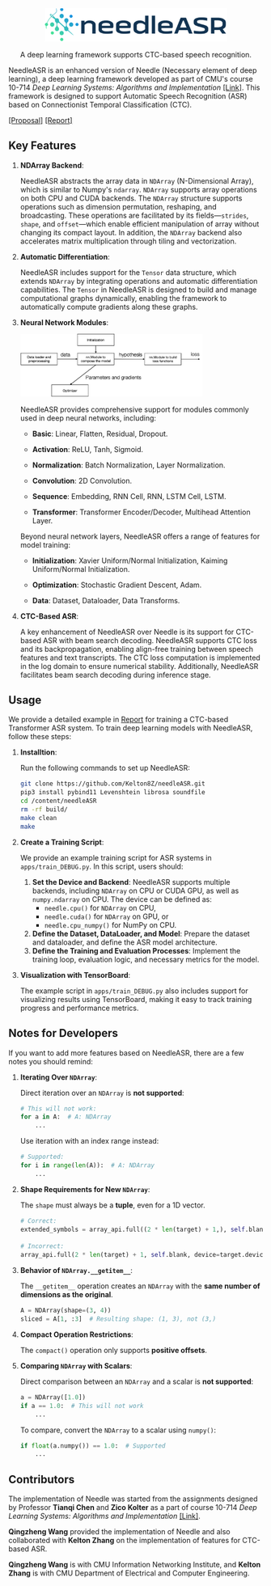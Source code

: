 <div align="center">
    <img src="assets/needle.png" width="360" />
    <p>
        A deep learning framework supports CTC-based speech recognition.
    </p>
</div>

NeedleASR is an enhanced version of Needle (Necessary element of deep learning), a deep learning framework developed as part of CMU's course 10-714 *Deep Learning Systems: Algorithms and Implementation* [[Link]](https://dlsyscourse.org).  This framework is designed to support Automatic Speech Recognition (ASR) based on Connectionist Temporal Classification (CTC). 

[[Proposal]](./10714_Proposal.pdf) [[Report]](https://colab.research.google.com/drive/1lCXbd-8ypRbmNh6KKXV472l3L1J0hrAP?usp=sharing)

## Key Features

1. **NDArray Backend**:

   NeedleASR abstracts the array data in `NDArray` (N-Dimensional Array), which is similar to Numpy's `ndarray`. `NDArray` supports array operations on both CPU and CUDA backends. The `NDArray` structure supports operations such as dimension permutation, reshaping, and broadcasting. These operations are facilitated by its fields—`strides`, `shape`, and `offset`—which enable efficient manipulation of array without changing its compact layout. In addition, the `NDArray` backend also accelerates matrix multiplication through tiling and vectorization. 

2. **Automatic Differentiation**:

   NeedleASR includes support for the `Tensor` data structure, which extends `NDArray` by integrating operations and automatic differentiation capabilities. The `Tensor` in NeedleASR is designed to build and manage computational graphs dynamically, enabling the framework to automatically compute gradients along these graphs.

3. **Neural Network Modules**:

   <img src="assets/modules.png" alt="eend_der" width="360" />

   NeedleASR provides comprehensive support for modules commonly used in deep neural networks, including:

   - **Basic**: Linear, Flatten, Residual, Dropout.

   - **Activation**: ReLU, Tanh, Sigmoid.

   - **Normalization**: Batch Normalization, Layer Normalization. 

   - **Convolution**: 2D Convolution.

   - **Sequence**: Embedding, RNN Cell, RNN, LSTM Cell, LSTM.

   - **Transformer**: Transformer Encoder/Decoder, Multihead Attention Layer. 

   Beyond neural network layers, NeedleASR offers a range of features for model training:

   - **Initialization**: Xavier Uniform/Normal Initialization, Kaiming Uniform/Normal Initialization. 

   - **Optimization**: Stochastic Gradient Descent, Adam. 

   - **Data**: Dataset, Dataloader, Data Transforms.  

4. **CTC-Based ASR**:

   A key enhancement of NeedleASR over Needle is its support for CTC-based ASR with beam search decoding. NeedleASR supports CTC loss and its backpropagation, enabling align-free training between speech features and text transcripts. The CTC loss computation is implemented in the log domain to ensure numerical stability. Additionally, NeedleASR facilitates beam search decoding during inference stage. 

## Usage

We provide a detailed example in [Report](https://colab.research.google.com/drive/1lCXbd-8ypRbmNh6KKXV472l3L1J0hrAP?usp=sharing) for training a CTC-based Transformer ASR system. To train deep learning models with NeedleASR, follow these steps: 

1. **Installtion**: 

   Run the following commands to set up NeedleASR:

   ```bash
   git clone https://github.com/Kelton8Z/needleASR.git
   pip3 install pybind11 Levenshtein librosa soundfile
   cd /content/needleASR
   rm -rf build/
   make clean
   make
   ```

2. **Create a Training Script**:

   We provide an example training script for ASR systems in `apps/train_DEBUG.py`. In this script, users should:

   1. **Set the Device and Backend**:
      NeedleASR supports multiple backends, including `NDArray` on CPU or CUDA GPU, as well as `numpy.ndarray` on CPU. The device can be defined as:
      - `needle.cpu()` for `NDArray` on CPU,
      - `needle.cuda()` for `NDArray` on GPU, or
      - `needle.cpu_numpy()` for NumPy on CPU.
   2. **Define the Dataset, DataLoader, and Model**:
      Prepare the dataset and dataloader, and define the ASR model architecture.
   3. **Define the Training and Evaluation Processes**:
      Implement the training loop, evaluation logic, and necessary metrics for the model.

3. **Visualization with TensorBoard**: 

   The example script in `apps/train_DEBUG.py` also includes support for visualizing results using TensorBoard, making it easy to track training progress and performance metrics.

## Notes for Developers

If you want to add more features based on NeedleASR, there are a few notes you should remind: 

1. **Iterating Over `NDArray`**:
   
    Direct iteration over an `NDArray` is **not supported**: 
    
    ```python
    # This will not work:
    for a in A:  # A: NDArray
        ...
    ```
    Use iteration with an index range instead:
    ```python
    # Supported:
    for i in range(len(A)):  # A: NDArray
        ...
    ```
    
2. **Shape Requirements for New `NDArray`**:

    The `shape` must always be a **tuple**, even for a 1D vector.

    ```python
    # Correct:
    extended_symbols = array_api.full((2 * len(target) + 1,), self.blank, device=target.device)  # Note the comma
    
    # Incorrect:
    array_api.full(2 * len(target) + 1, self.blank, device=target.device)  # Missing tuple
    ```

3. **Behavior of `NDArray.__getitem__`**:

    The `__getitem__` operation creates an `NDArray` with the **same number of dimensions as the original**.

    ```python
    A = NDArray(shape=(3, 4))
    sliced = A[1, :3]  # Resulting shape: (1, 3), not (3,)
    ```

4. **Compact Operation Restrictions**:

    The `compact()` operation only supports **positive offsets**.

5. **Comparing `NDArray` with Scalars**:

    Direct comparison between an `NDArray` and a scalar is **not supported**:

    ```python
    a = NDArray([1.0])
    if a == 1.0:  # This will not work
        ...
    ```

    To compare, convert the `NDArray` to a scalar using `numpy()`:

    ```python
    if float(a.numpy()) == 1.0:  # Supported
        ...
    ```

## Contributors

The implementation of Needle was started from the assignments designed by Professor **Tianqi Chen** and **Zico Kolter** as a part of course 10-714 *Deep Learning Systems: Algorithms and Implementation* [[Link]](https://dlsyscourse.org). 

**Qingzheng Wang** provided the implementation of Needle and also collaborated with **Kelton Zhang** on the implementation of features for CTC-based ASR.

**Qingzheng Wang** is with CMU Information Networking Institute, and **Kelton Zhang** is with CMU Department of Electrical and Computer Engineering. 

